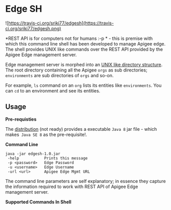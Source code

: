 Edge SH
=======
![https://travis-ci.org/sriki77/edgesh](https://travis-ci.org/sriki77/edgesh.png)

*REST API is for computers not for humans :-p *  - this is premise with which this command line shell has been developed to manage Apigee edge. The shell provides UNIX like commands over the REST API provided by the Apigee Edge management server. 

Edge management server is morphed into an <u>UNIX like directory structure</u>. The root directory containing all the Apigee `orgs` as sub directories; `environments` are sub directories of `orgs` and so-on.

For example, `ls` command on an `org` lists its entities like `environments`. You can `cd` to an environment and see its entities.

Usage
--------

**Pre-requisties**

The [distribution](https://github.com/sriki77/edgesh/tree/master/dist) (not ready) provides a executable `Java 8` jar file - which makes` Java SE 8` as the pre-requisite!.


**Command Line**

```
java -jar edgesh-1.0.jar 
 -help           Prints this message
 -p <password>   Edge Password
 -u <username>   Edge Username
 -url <url>      Apigee Edge Mgmt URL
```
The command line parameters are self explanatory; in essence they capture the information required to work with REST API of Apigee Edge management server.

**Supported Commands In Shell**
